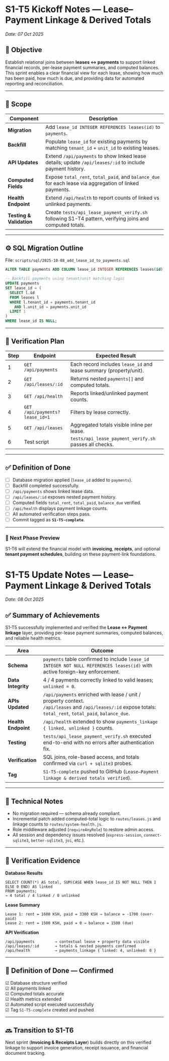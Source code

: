 # S1-T5 Kickoff Notes — Lease–Payment Linkage & Derived Totals
_Date: 07 Oct 2025_

## 🎯 Objective
Establish relational joins between **leases ↔ payments** to support linked financial records, per-lease payment summaries, and computed balances.  
This sprint enables a clear financial view for each lease, showing how much has been paid, how much is due, and providing data for automated reporting and reconciliation.

---

## 🧱 Scope

| Component | Description |
|------------|-------------|
| **Migration** | Add `lease_id INTEGER REFERENCES leases(id)` to `payments`. |
| **Backfill** | Populate `lease_id` for existing payments by matching `tenant_id` + `unit_id` to existing leases. |
| **API Updates** | Extend `/api/payments` to show linked lease details; update `/api/leases/:id` to include payment history. |
| **Computed Fields** | Expose `total_rent`, `total_paid`, and `balance_due` for each lease via aggregation of linked payments. |
| **Health Endpoint** | Extend `/api/health` to report counts of linked vs unlinked payments. |
| **Testing & Validation** | Create `tests/api_lease_payment_verify.sh` following S1-T4 pattern, verifying joins and computed totals. |

---

## ⚙️ SQL Migration Outline
File: `scripts/sql/2025-10-08_add_lease_id_to_payments.sql`

```sql
ALTER TABLE payments ADD COLUMN lease_id INTEGER REFERENCES leases(id);

-- Backfill payments using tenant/unit matching logic
UPDATE payments
SET lease_id = (
  SELECT l.id
  FROM leases l
  WHERE l.tenant_id = payments.tenant_id
    AND l.unit_id = payments.unit_id
  LIMIT 1
)
WHERE lease_id IS NULL;
```

---

## 🧪 Verification Plan

| Step | Endpoint | Expected Result |
|------|-----------|-----------------|
| 1 | `GET /api/payments` | Each record includes `lease_id` and lease summary (property/unit). |
| 2 | `GET /api/leases/:id` | Returns nested `payments[]` and computed totals. |
| 3 | `GET /api/health` | Reports linked/unlinked payment counts. |
| 4 | `GET /api/payments?lease_id=1` | Filters by lease correctly. |
| 5 | `GET /api/leases` | Aggregated totals visible inline per lease. |
| 6 | Test script | `tests/api_lease_payment_verify.sh` passes all checks. |

---

## ✅ Definition of Done

- [ ] Database migration applied (`lease_id` added to `payments`).  
- [ ] Backfill completed successfully.  
- [ ] `/api/payments` shows linked lease data.  
- [ ] `/api/leases/:id` exposes nested payment history.  
- [ ] Computed fields `total_rent`, `total_paid`, `balance_due` verified.  
- [ ] `/api/health` displays payment linkage counts.  
- [ ] All automated verification steps pass.  
- [ ] Commit tagged as **`S1-T5-complete`**.

---

### 🧭 Next Phase Preview
S1-T6 will extend the financial model with **invoicing**, **receipts**, and optional **tenant payment schedules**, building on these payment-link foundations.


# S1-T5 Update Notes — Lease–Payment Linkage & Derived Totals
_Date: 08 Oct 2025_

## ✅ Summary of Achievements
S1-T5 successfully implemented and verified the **Lease ↔ Payment linkage** layer, providing per-lease payment summaries, computed balances, and reliable health metrics.

| Area | Outcome |
|-------|----------|
| **Schema** | `payments` table confirmed to include `lease_id INTEGER NOT NULL REFERENCES leases(id)` with active foreign-key enforcement. |
| **Data Integrity** | 4 / 4 payments correctly linked to valid leases; `unlinked = 0`. |
| **APIs Updated** | `/api/payments` enriched with lease / unit / property context.<br>`/api/leases` and `/api/leases/:id` expose totals: `total_rent`, `total_paid`, `balance_due`. |
| **Health Endpoint** | `/api/health` extended to show `payments_linkage { linked, unlinked }` counts. |
| **Testing** | `tests/api_lease_payment_verify.sh` executed end-to-end with no errors after authentication fix. |
| **Verification** | SQL joins, role-based access, and totals confirmed via `curl + sqlite3` probes. |
| **Tag** | `S1-T5-complete` pushed to GitHub (`Lease–Payment linkage & derived totals verified`). |

---

## 🧩 Technical Notes
- No migration required — schema already compliant.  
- Incremental patch added computed-total logic to `routes/leases.js` and linkage counts to `routes/system-health.js`.  
- Role middleware adjusted (`requireAnyRole`) to restore admin access.  
- All session and dependency issues resolved (`express-session`, `connect-sqlite3`, `better-sqlite3`, `joi`, etc.).  

---

## 🧪 Verification Evidence
**Database Results**
```
SELECT COUNT(*) AS total, SUM(CASE WHEN lease_id IS NOT NULL THEN 1 ELSE 0 END) AS linked
FROM payments;
→ 4 total / 4 linked / 0 unlinked
```
**Lease Summary**
```
Lease 1: rent = 1600 KSH, paid = 3300 KSH → balance = -1700 (over-paid)
Lease 2: rent = 1500 KSH, paid = 0 → balance = 1500 (due)
```
**API Verification**
```
/api/payments         → contextual lease + property data visible  
/api/leases/:id       → totals & nested payments confirmed  
/api/health           → payments_linkage { linked: 4, unlinked: 0 }
```

---

## 🏁 Definition of Done — Confirmed
☑ Database structure verified  
☑ All payments linked  
☑ Computed totals accurate  
☑ Health metrics extended  
☑ Automated script executed successfully  
☑ Tag `S1-T5-complete` created and pushed  

---

## 🔜 Transition to S1-T6
Next sprint (**Invoicing & Receipts Layer**) builds directly on this verified linkage to support invoice generation, receipt issuance, and financial document tracking.
